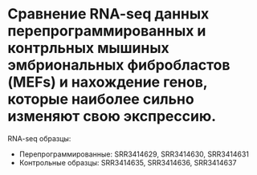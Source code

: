 # Cравнение RNA-seq данных перепрограммированных и контрльных мышиных эмбриональных фибробластов (MEFs) и нахождение генов, которые наиболее сильно изменяют свою экспрессию.
RNA-seq образцы:
- Перепрограммированные: SRR3414629, SRR3414630, SRR3414631 
- Контрольные образцы: SRR3414635, SRR3414636, SRR3414637


